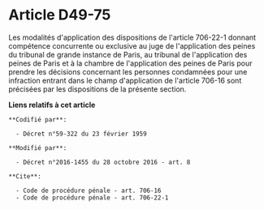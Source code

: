 # Article D49-75

Les modalités d'application des dispositions de l'article 706-22-1 donnant compétence concurrente ou exclusive au juge de
l'application des peines du tribunal de grande instance de Paris, au tribunal de l'application des peines de Paris et à la
chambre de l'application des peines de Paris pour prendre les décisions concernant les personnes condamnées pour une
infraction entrant dans le champ d'application de l'article 706-16 sont précisées par les dispositions de la présente
section.

**Liens relatifs à cet article**

	**Codifié par**:

	  - Décret n°59-322 du 23 février 1959

	**Modifié par**:

	  - Décret n°2016-1455 du 28 octobre 2016 - art. 8

	**Cite**:

	  - Code de procédure pénale - art. 706-16
	  - Code de procédure pénale - art. 706-22-1
